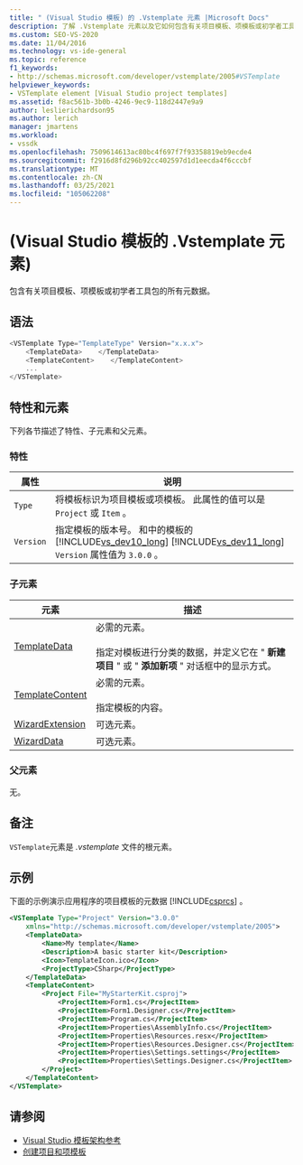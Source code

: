 ```yaml
---
title: " (Visual Studio 模板) 的 .Vstemplate 元素 |Microsoft Docs"
description: 了解 .Vstemplate 元素以及它如何包含有关项目模板、项模板或初学者工具包的所有元数据。
ms.custom: SEO-VS-2020
ms.date: 11/04/2016
ms.technology: vs-ide-general
ms.topic: reference
f1_keywords:
- http://schemas.microsoft.com/developer/vstemplate/2005#VSTemplate
helpviewer_keywords:
- VSTemplate element [Visual Studio project templates]
ms.assetid: f8ac561b-3b0b-4246-9ec9-118d2447e9a9
author: leslierichardson95
ms.author: lerich
manager: jmartens
ms.workload:
- vssdk
ms.openlocfilehash: 7509614613ac80bc4f697f7f93358819eb9ecde4
ms.sourcegitcommit: f2916d8fd296b92cc402597d1d1eecda4f6cccbf
ms.translationtype: MT
ms.contentlocale: zh-CN
ms.lasthandoff: 03/25/2021
ms.locfileid: "105062208"
---
```

# <a name="vstemplate-element-visual-studio-templates"></a> (Visual Studio 模板的 .Vstemplate 元素) 
包含有关项目模板、项模板或初学者工具包的所有元数据。

## <a name="syntax"></a>语法

```csharp
<VSTemplate Type="TemplateType" Version="x.x.x">
    <TemplateData>    </TemplateData>
    <TemplateContent>    </TemplateContent>
    ...
</VSTemplate>
```

## <a name="attributes-and-elements"></a>特性和元素
 下列各节描述了特性、子元素和父元素。

### <a name="attributes"></a>特性

| 属性 | 说明 |
|-----------| - |
| `Type` | 将模板标识为项目模板或项模板。 此属性的值可以是 `Project` 或 `Item` 。 |
| `Version` | 指定模板的版本号。 和中的模板的 [!INCLUDE[vs_dev10_long](../code-quality/includes/vs_dev10_long_md.md)] [!INCLUDE[vs_dev11_long](../data-tools/includes/vs_dev11_long_md.md)] `Version` 属性值为 `3.0.0` 。 |

### <a name="child-elements"></a>子元素

|元素|描述|
|-------------|-----------------|
|[TemplateData](../extensibility/templatedata-element-visual-studio-templates.md)|必需的元素。<br /><br /> 指定对模板进行分类的数据，并定义它在 " **新建项目** " 或 " **添加新项** " 对话框中的显示方式。|
|[TemplateContent](../extensibility/templatecontent-element-visual-studio-templates.md)|必需的元素。<br /><br /> 指定模板的内容。|
|[WizardExtension](../extensibility/wizardextension-element-visual-studio-templates.md)|可选元素。|
|[WizardData](../extensibility/wizarddata-element-visual-studio-templates.md)|可选元素。|

### <a name="parent-elements"></a>父元素
 无。

## <a name="remarks"></a>备注
 `VSTemplate`元素是 *.vstemplate* 文件的根元素。

## <a name="example"></a>示例
 下面的示例演示应用程序的项目模板的元数据 [!INCLUDE[csprcs](../data-tools/includes/csprcs_md.md)] 。

```xml
<VSTemplate Type="Project" Version="3.0.0"
    xmlns="http://schemas.microsoft.com/developer/vstemplate/2005">
    <TemplateData>
        <Name>My template</Name>
        <Description>A basic starter kit</Description>
        <Icon>TemplateIcon.ico</Icon>
        <ProjectType>CSharp</ProjectType>
    </TemplateData>
    <TemplateContent>
        <Project File="MyStarterKit.csproj">
            <ProjectItem>Form1.cs</ProjectItem>
            <ProjectItem>Form1.Designer.cs</ProjectItem>
            <ProjectItem>Program.cs</ProjectItem>
            <ProjectItem>Properties\AssemblyInfo.cs</ProjectItem>
            <ProjectItem>Properties\Resources.resx</ProjectItem>
            <ProjectItem>Properties\Resources.Designer.cs</ProjectItem>
            <ProjectItem>Properties\Settings.settings</ProjectItem>
            <ProjectItem>Properties\Settings.Designer.cs</ProjectItem>
        </Project>
    </TemplateContent>
</VSTemplate>
```

## <a name="see-also"></a>请参阅
- [Visual Studio 模板架构参考](../extensibility/visual-studio-template-schema-reference.md)
- [创建项目和项模板](../ide/creating-project-and-item-templates.md)
